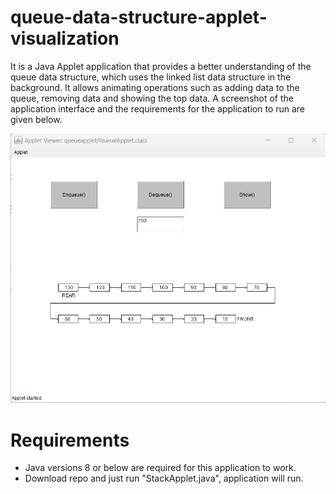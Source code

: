 # queue-data-structure-applet-visualization
It is a Java Applet application that provides a better understanding of the queue data structure, which uses the linked list data structure in the background. It allows animating operations such as adding data to the queue, removing data and showing the top data. A screenshot of the application interface and the requirements for the application to run are given below.

![alt](https://github.com/MuhammedGzel/queue-data-structure-applet-visualization/blob/main/app_screenshot.jpg)

# Requirements
- Java versions 8 or below are required for this application to work.
- Download repo and just run "StackApplet.java", application will run. 
